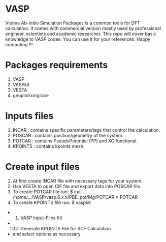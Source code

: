 # VASP
Vienna Ab-initio Simulation Packages is a common tools for DFT calculation. It comes with commercial version mostly used by professional engineer, scientists and academic researcher. This repo will cover basic knowledge to VASP codes. You can use it for your references. Happy computing !!!

# Packages requirements
1. VASP 
2. VASPkit
3. VESTA
4. gnuplot/xmgrace

# Inputs files
1. INCAR : contains specific parameters/tags that control the calculation.
2. POSCAR : contains position/geometry of the system.
3. POTCAR : contains PseudoPotential (PP) and XC functional.
4. KPOINTS : contains kpoints mesh.

# Create input files
1. At first create INCAR file with necessary tags for your system.
2. Use VESTA to open CIF file and export data into POSCAR file.
3. To create POTCAR file run: $ cat /home/.../VASP/vasp.6.x.x/PBE_pot/Mg/POTCAR > POTCAR
4. To create KPOINTS file run: $ vaspkit
  - 1) VASP Input-Files Kit
  - 102) Generate KPOINTS File for SCF Calculation
  - and select options as necessary
